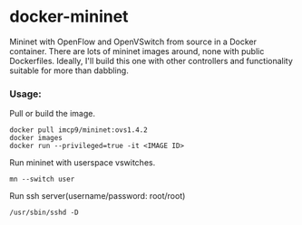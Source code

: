 docker-mininet
==============

Mininet with OpenFlow and OpenVSwitch from source in a Docker container. There are lots of mininet images around, none with public Dockerfiles. Ideally, I'll build this one with other controllers and functionality suitable for more than dabbling.

### Usage:

Pull or build the image.

	docker pull imcp9/mininet:ovs1.4.2
	docker images
	docker run --privileged=true -it <IMAGE ID>

Run mininet with userspace vswitches.

	mn --switch user

Run ssh server(username/password: root/root)

	/usr/sbin/sshd -D
	
